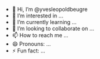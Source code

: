 - 👋 Hi, I’m @yvesleopoldbeugre
- 👀 I’m interested in ...
- 🌱 I’m currently learning ...
- 💞️ I’m looking to collaborate on ...
- 📫 How to reach me ...
- 😄 Pronouns: ...
- ⚡ Fun fact: ...

<!---
yvesleopoldbeugre/yvesleopoldbeugre is a ✨ special ✨ repository because its `README.md` (this file) appears on your GitHub profile.
You can click the Preview link to take a look at your changes.
--->
